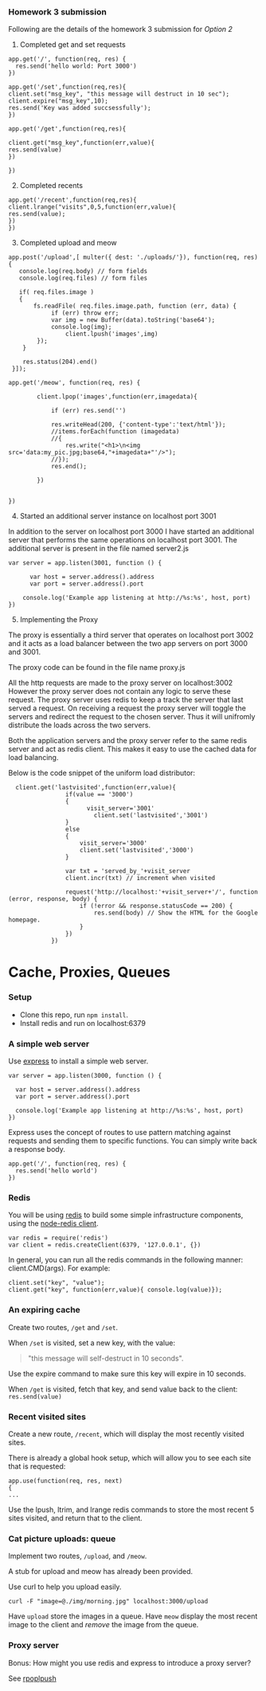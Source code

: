 ### Homework 3 submission

Following are the details of the homework 3 submission for *Option 2*

1) Completed get and set requests

```
app.get('/', function(req, res) {
  res.send('hello world: Port 3000')
})

app.get('/set',function(req,res){
client.set("msg_key", "this message will destruct in 10 sec");
client.expire("msg_key",10);
res.send('Key was added succsessfully');
})

app.get('/get',function(req,res){

client.get("msg_key",function(err,value){
res.send(value)
})

})
```

2) Completed recents

```
app.get('/recent',function(req,res){
client.lrange("visits",0,5,function(err,value){
res.send(value);
})
})
```

3) Completed upload and meow

```
app.post('/upload',[ multer({ dest: './uploads/'}), function(req, res){
   console.log(req.body) // form fields
   console.log(req.files) // form files

   if( req.files.image )
   {
	   fs.readFile( req.files.image.path, function (err, data) {
	  		if (err) throw err;
	  		var img = new Buffer(data).toString('base64');
	  		console.log(img);
				client.lpush('images',img)
		});
	}

    res.status(204).end()
 }]);

app.get('/meow', function(req, res) {

		client.lpop('images',function(err,imagedata){

			if (err) res.send('')

			res.writeHead(200, {'content-type':'text/html'});
			//items.forEach(function (imagedata)
			//{
				res.write("<h1>\n<img src='data:my_pic.jpg;base64,"+imagedata+"'/>");
			//});
			res.end();

		})


})
```

4) Started an additional server instance on localhost port 3001

In addition to the server on localhost port 3000 I have started an additional server that performs the same operations on localhost port 3001. The additional server is present in the file named server2.js

```
var server = app.listen(3001, function () {

	  var host = server.address().address
	  var port = server.address().port

   	console.log('Example app listening at http://%s:%s', host, port)
})
```

5) Implementing the Proxy

The proxy is essentially a third server that operates on localhost port 3002 and it acts as a load balancer between the two app servers on port 3000 and 3001.

The proxy code can be found in the file name proxy.js

All the http requests are made to the proxy server on localhost:3002
However the proxy server does not contain any logic to serve these request.
The proxy server uses redis to keep a track the server that last served a request.
On receiving a request the proxy server will toggle the servers and redirect the request to the chosen server.
Thus it will unifromly distribute the loads across the two servers.

Both the application servers and the proxy server refer to the same redis server and act as redis client.
This makes it easy to use the cached data for load balancing.

Below is the code snippet of the uniform load distributor:
```
  client.get('lastvisited',function(err,value){
				if(value == '3000')
				{
					  visit_server='3001'
						client.set('lastvisited','3001')
				}
				else
				{
					visit_server='3000'
					client.set('lastvisited','3000')
				}

				var txt = 'served_by_'+visit_server
				client.incr(txt) // increment when visited

				request('http://localhost:'+visit_server+'/', function (error, response, body) {
					if (!error && response.statusCode == 200) {
						res.send(body) // Show the HTML for the Google homepage.
					}
				})
			})
```


Cache, Proxies, Queues
=========================

### Setup

* Clone this repo, run `npm install`.
* Install redis and run on localhost:6379

### A simple web server

Use [express](http://expressjs.com/) to install a simple web server.

	var server = app.listen(3000, function () {
	
	  var host = server.address().address
	  var port = server.address().port
	
	  console.log('Example app listening at http://%s:%s', host, port)
	})

Express uses the concept of routes to use pattern matching against requests and sending them to specific functions.  You can simply write back a response body.

	app.get('/', function(req, res) {
	  res.send('hello world')
	})

### Redis

You will be using [redis](http://redis.io/) to build some simple infrastructure components, using the [node-redis client](https://github.com/mranney/node_redis).

	var redis = require('redis')
	var client = redis.createClient(6379, '127.0.0.1', {})

In general, you can run all the redis commands in the following manner: client.CMD(args). For example:

	client.set("key", "value");
	client.get("key", function(err,value){ console.log(value)});

### An expiring cache

Create two routes, `/get` and `/set`.

When `/set` is visited, set a new key, with the value:
> "this message will self-destruct in 10 seconds".

Use the expire command to make sure this key will expire in 10 seconds.

When `/get` is visited, fetch that key, and send value back to the client: `res.send(value)` 


### Recent visited sites

Create a new route, `/recent`, which will display the most recently visited sites.

There is already a global hook setup, which will allow you to see each site that is requested:

	app.use(function(req, res, next) 
	{
	...

Use the lpush, ltrim, and lrange redis commands to store the most recent 5 sites visited, and return that to the client.

### Cat picture uploads: queue

Implement two routes, `/upload`, and `/meow`.
 
A stub for upload and meow has already been provided.

Use curl to help you upload easily.

	curl -F "image=@./img/morning.jpg" localhost:3000/upload

Have `upload` store the images in a queue.  Have `meow` display the most recent image to the client and *remove* the image from the queue.

### Proxy server

Bonus: How might you use redis and express to introduce a proxy server?

See [rpoplpush](http://redis.io/commands/rpoplpush)
